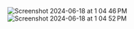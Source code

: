 ![Screenshot 2024-06-18 at 1 04 46 PM](https://github.com/apelfeldluis/Week-5-Visualizations-Activity-/assets/164920937/68736288-a342-4218-bf6b-bfe097778aba)
![Screenshot 2024-06-18 at 1 04 52 PM](https://github.com/apelfeldluis/Week-5-Visualizations-Activity-/assets/164920937/99178821-ec1a-417e-8c8b-b6889e06ed7d)
